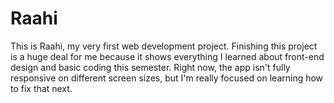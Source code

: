 # Raahi
This is Raahi, my very first web development project. Finishing this project is a huge deal for me because it shows everything I learned about front-end design and basic coding this semester. Right now, the app isn't fully responsive on different screen sizes, but I'm really focused on learning how to fix that next.
